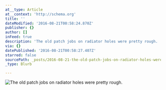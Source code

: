 ```yaml
---
at__type: Article
at__context: 'http://schema.org'
title: ''
dateModified: '2016-08-21T00:58:24.870Z'
publisher: {}
author: []
inFeed: true
description: 'The old patch jobs on radiator holes were pretty rough. '
via: {}
datePublished: '2016-08-21T00:58:27.407Z'
starred: false
sourcePath: _posts/2016-08-21-the-old-patch-jobs-on-radiator-holes-were-pretty-rough.md
_type: Blurb

---
```

![The old patch jobs on radiator holes were pretty rough. ](https://the-grid-user-content.s3-us-west-2.amazonaws.com/6bcbde6c-9a31-45f5-af3a-e08aee57d4c9.jpg)